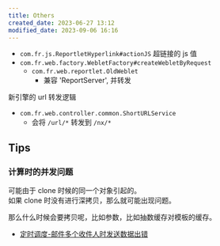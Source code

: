```yaml
---
title: Others
created_date: 2023-06-27 13:12
modified_date: 2023-09-06 16:16
---
```


- `com.fr.js.ReportletHyperlink#actionJS` 超链接的 js 值
- `com.fr.web.factory.WebletFactory#createWebletByRequest`
	- `com.fr.web.reportlet.OldWeblet`
		- 兼容 'ReportServer', 并转发

新引擎的 url 转发逻辑
- `com.fr.web.controller.common.ShortURLService`
	- 会将 `/url/*` 转发到 `/nx/*`

## Tips

### 计算时的并发问题

可能由于 clone 时候的同一个对象引起的。  
如果 clone 时没有进行深拷贝，那么就可能出现问题。

那么什么时候会要拷贝呢，比如参数，比如抽数缓存对模板的缓存。

- [定时调度-邮件多个收件人时发送数据出错](https://kms.fineres.com/pages/viewpage.action?pageId=646712074)
